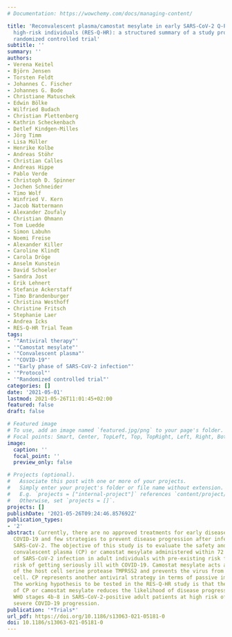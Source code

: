 ```yaml
---
# Documentation: https://wowchemy.com/docs/managing-content/

title: 'Reconvalescent plasma/camostat mesylate in early SARS-CoV-2 Q-PCR positive
  high-risk individuals (RES-Q-HR): a structured summary of a study protocol for a
  randomized controlled trial'
subtitle: ''
summary: ''
authors:
- Verena Keitel
- Björn Jensen
- Torsten Feldt
- Johannes C. Fischer
- Johannes G. Bode
- Christiane Matuschek
- Edwin Bölke
- Wilfried Budach
- Christian Plettenberg
- Kathrin Scheckenbach
- Detlef Kindgen-Milles
- Jörg Timm
- Lisa Müller
- Henrike Kolbe
- Andreas Stöhr
- Christian Calles
- Andreas Hippe
- Pablo Verde
- Christoph D. Spinner
- Jochen Schneider
- Timo Wolf
- Winfried V. Kern
- Jacob Nattermann
- Alexander Zoufaly
- Christian Ohmann
- Tom Luedde
- Simon Labuhn
- Noemi Freise
- Alexander Killer
- Caroline Klindt
- Carola Dröge
- Anselm Kunstein
- David Schoeler
- Sandra Jost
- Erik Lehnert
- Stefanie Ackerstaff
- Timo Brandenburger
- Christina Westhoff
- Christine Fritsch
- Stephanie Laer
- Andrea Icks
- RES-Q-HR Trial Team
tags:
- '"Antiviral therapy"'
- '"Camostat mesylate"'
- '"Convalescent plasma"'
- '"COVID-19"'
- '"Early phase of SARS-CoV-2 infection"'
- '"Protocol"'
- '"Randomized controlled trial"'
categories: []
date: '2021-05-01'
lastmod: 2021-05-26T11:01:45+02:00
featured: false
draft: false

# Featured image
# To use, add an image named `featured.jpg/png` to your page's folder.
# Focal points: Smart, Center, TopLeft, Top, TopRight, Left, Right, BottomLeft, Bottom, BottomRight.
image:
  caption: ''
  focal_point: ''
  preview_only: false

# Projects (optional).
#   Associate this post with one or more of your projects.
#   Simply enter your project's folder or file name without extension.
#   E.g. `projects = ["internal-project"]` references `content/project/deep-learning/index.md`.
#   Otherwise, set `projects = []`.
projects: []
publishDate: '2021-05-26T09:24:46.857692Z'
publication_types:
- '2'
abstract: Currently, there are no approved treatments for early disease stages of
  COVID-19 and few strategies to prevent disease progression after infection with
  SARS-CoV-2. The objective of this study is to evaluate the safety and efficacy of
  convalescent plasma (CP) or camostat mesylate administered within 72 h of diagnosis
  of SARS-CoV-2 infection in adult individuals with pre-existing risk factors at higher
  risk of getting seriously ill with COVID-19. Camostat mesylate acts as an inhibitor
  of the host cell serine protease TMPRSS2 and prevents the virus from entering the
  cell. CP represents another antiviral strategy in terms of passive immunization.
  The working hypothesis to be tested in the RES-Q-HR study is that the early use
  of CP or camostat mesylate reduces the likelihood of disease progression to (modified)
  WHO stages 4b-8 in SARS-CoV-2-positive adult patients at high risk of moderate or
  severe COVID-19 progression.
publication: '*Trials*'
url_pdf: https://doi.org/10.1186/s13063-021-05181-0
doi: 10.1186/s13063-021-05181-0
---
```

